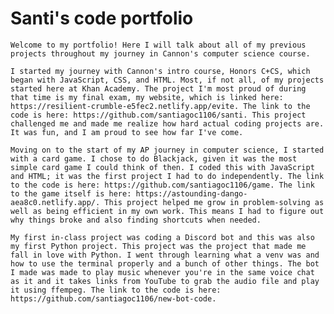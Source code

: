 # Santi's code portfolio

    Welcome to my portfolio! Here I will talk about all of my previous projects throughout my journey in Cannon's computer science course.

    I started my journey with Cannon's intro course, Honors C+CS, which began with JavaScript, CSS, and HTML. Most, if not all, of my projects started here at Khan Academy. The project I'm most proud of during that time is my final exam, my website, which is linked here: https://resilient-crumble-e5fec2.netlify.app/evite. The link to the code is here: https://github.com/santiagoc1106/santi. This project challenged me and made me realize how hard actual coding projects are. It was fun, and I am proud to see how far I've come.

    Moving on to the start of my AP journey in computer science, I started with a card game. I chose to do Blackjack, given it was the most simple card game I could think of then. I coded this with JavaScript and HTML; it was the first project I had to do independently. The link to the code is here: https://github.com/santiagoc1106/game. The link to the game itself is here: https://astounding-dango-aea8c0.netlify.app/. This project helped me grow in problem-solving as well as being efficient in my own work. This means I had to figure out why things broke and also finding shortcuts when needed. 

    My first in-class project was coding a Discord bot and this was also my first Python project. This project was the project that made me fall in love with Python. I went through learning what a venv was and how to use the terminal properly and a bunch of other things. The bot I made was made to play music whenever you're in the same voice chat as it and it takes links from YouTube to grab the audio file and play it using ffempeg. The link to the code is here: https://github.com/santiagoc1106/new-bot-code. 

    
